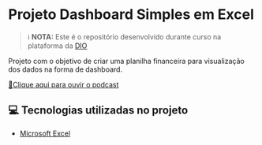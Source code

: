 
# Projeto Dashboard Simples em Excel

>ℹ️ **NOTA:** Este é o repositório desenvolvido durante curso na plataforma da [DIO](https://dio.me)

Projeto com o objetivo de criar uma planilha financeira para visualização dos dados na forma de dashboard.


[📕Clique aqui para ouvir o podcast](https://raw.githack.com/R0d-C/prompts_for_podcast/main/assets/index.html)

## 💻 Tecnologias utilizadas no projeto

- [Microsoft Excel](https://www.microsoft.com/pt-br/microsoft-365/excel)

